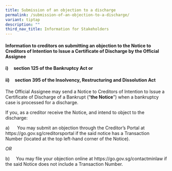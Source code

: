 ```yaml
---
title: Submission of an objection to a discharge
permalink: /submission-of-an-objection-to-a-discharge/
variant: tiptap
description: ""
third_nav_title: Information for Stakeholders
---
```

<h4><strong>Information to creditors on submitting an objection to the Notice to Creditors of Intention to Issue a Certificate of Discharge by the Official Assignee</strong></h4>
<h4><strong>i)&nbsp;&nbsp;&nbsp;&nbsp;&nbsp;section 125 of the Bankruptcy Act or</strong></h4>
<h4><strong>ii)&nbsp;&nbsp;&nbsp;&nbsp;&nbsp;section 395 of the Insolvency, Restructuring and Dissolution Act</strong></h4>
<p>The Official Assignee may send a Notice to Creditors of Intention to Issue
a Certificate of Discharge of a Bankrupt (“<strong>the Notice</strong>”)
when a bankruptcy case is processed for a discharge.</p>
<p>If you, as a creditor receive the Notice, and intend to object to the
discharge:&nbsp;</p>
<p>a)&nbsp;&nbsp;&nbsp;&nbsp;&nbsp; You may submit an objection through the
Creditor’s Portal at <a rel="noopener noreferrer nofollow" target="_blank">https://go.gov.sg/creditorsportal</a> if
the said notice has a Transaction Number (located at the top left-hand
corner of the Notice).</p>
<p><em>OR</em>
</p>
<p>b)&nbsp;&nbsp;&nbsp;&nbsp; You may file your objection online at <a rel="noopener noreferrer nofollow" target="_blank">https://go.gov.sg/contactminlaw</a> if
the said Notice does not include a Transaction Number.</p>
<p>&nbsp;</p>
<p>&nbsp;</p>